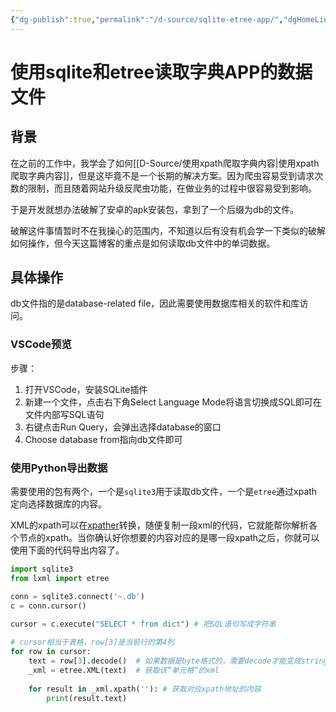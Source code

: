```yaml
---
{"dg-publish":true,"permalink":"/d-source/sqlite-etree-app/","dgHomeLink":true,"dgPassFrontmatter":false}
---
```


# 使用sqlite和etree读取字典APP的数据文件
## 背景
在之前的工作中，我学会了如何[[D-Source/使用xpath爬取字典内容|使用xpath爬取字典内容]]，但是这毕竟不是一个长期的解决方案。因为爬虫容易受到请求次数的限制，而且随着网站升级反爬虫功能，在做业务的过程中很容易受到影响。

于是开发就想办法破解了安卓的apk安装包，拿到了一个后缀为db的文件。

破解这件事情暂时不在我操心的范围内，不知道以后有没有机会学一下类似的破解如何操作，但今天这篇博客的重点是如何读取db文件中的单词数据。

## 具体操作
db文件指的是database-related file，因此需要使用数据库相关的软件和库访问。

### VSCode预览
步骤：
1. 打开VSCode，安装SQLite插件
2. 新建一个文件，点击右下角Select Language Mode将语言切换成SQL即可在文件内部写SQL语句
3. 右键点击Run Query，会弹出选择database的窗口
4. Choose database from指向db文件即可

### 使用Python导出数据
需要使用的包有两个，一个是`sqlite3`用于读取db文件，一个是`etree`通过xpath定向选择数据库的内容。

XML的xpath可以在[xpather](http://xpather.com)转换，随便复制一段xml的代码，它就能帮你解析各个节点的xpath。当你确认好你想要的内容对应的是哪一段xpath之后，你就可以使用下面的代码导出内容了。

```Python
import sqlite3  
from lxml import etree

conn = sqlite3.connect('~.db')  
c = conn.cursor()  
  
cursor = c.execute("SELECT * from dict") # 把SQL语句写成字符串

# cursor相当于表格，row[3]是当前行的第4列
for row in cursor:
    text = row[3].decode()	# 如果数据是byte格式的，需要decode才能变成string
	_xml = etree.XML(text)	# 获取该“单元格”的xml
	
    for result in _xml.xpath(''): # 获取对应xpath地址的内容
		print(result.text)
```